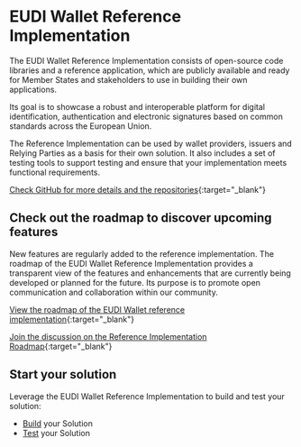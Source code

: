 # EUDI Wallet Reference Implementation

The EUDI Wallet Reference Implementation consists of open-source code libraries and a reference application, which are publicly available and ready for Member States and stakeholders to use in building their own applications.

Its goal is to showcase a robust and interoperable platform for digital identification, authentication and electronic signatures based on common standards across the European Union.

The Reference Implementation can be used by wallet providers, issuers and Relying Parties as a basis for their own solution. It also includes a set of testing tools to support testing and ensure that your implementation meets functional requirements.

[Check GitHub for more details and the repositories](https://github.com/eu-digital-identity-wallet/.github/blob/main/profile/reference-implementation.md){:target="_blank"}

## Check out the roadmap to discover upcoming features

New features are regularly added to the reference implementation. The roadmap of the EUDI Wallet Reference Implementation provides a transparent view of the features and enhancements that are currently being developed or planned for the future. Its purpose is to promote open communication and collaboration within our community.

[View the roadmap of the EUDI Wallet reference implementation](https://github.com/orgs/eu-digital-identity-wallet/projects/24){:target="_blank"}

[Join the discussion on the Reference Implementation Roadmap](https://github.com/eu-digital-identity-wallet/eudi-wallet-reference-implementation-roadmap/discussions){:target="_blank"}

## Start your solution

Leverage the EUDI Wallet Reference Implementation to build and test your solution:

- [Build](../Build/) your Solution
- [Test](../Test/) your Solution
